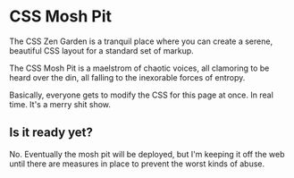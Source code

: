 # CSS Mosh Pit

The CSS Zen Garden is a tranquil place where you can create a serene, beautiful CSS layout for a standard set of markup.

The CSS Mosh Pit is a maelstrom of chaotic voices, all clamoring to be heard over the din, all falling to the inexorable forces of entropy.

Basically, everyone gets to modify the CSS for this page at once. In real time. It's a merry shit show.

## Is it ready yet?

No. Eventually the mosh pit will be deployed, but I'm keeping it off the web until there are measures in place to prevent the worst kinds of abuse.
